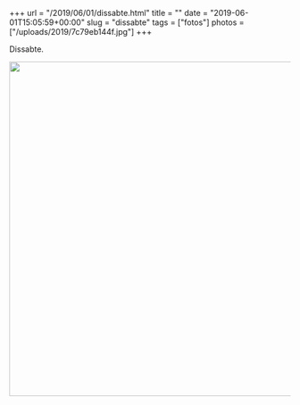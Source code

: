 +++
url = "/2019/06/01/dissabte.html"
title = ""
date = "2019-06-01T15:05:59+00:00"
slug = "dissabte"
tags = ["fotos"]
photos = ["/uploads/2019/7c79eb144f.jpg"]
+++

Dissabte.

<img src="/uploads/2019/7c79eb144f.jpg" width="600" height="600" alt="" />
